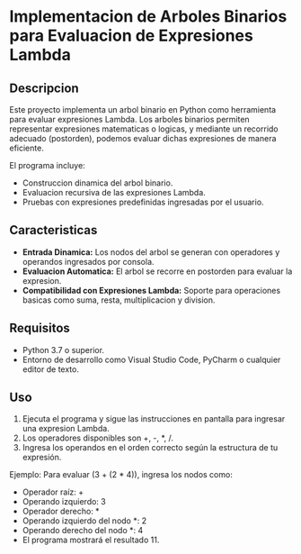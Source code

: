 # Implementacion de Arboles Binarios para Evaluacion de Expresiones Lambda

## Descripcion
Este proyecto implementa un arbol binario en Python como herramienta para evaluar expresiones Lambda. Los arboles binarios permiten representar expresiones matematicas o logicas, y mediante un recorrido adecuado (postorden), podemos evaluar dichas expresiones de manera eficiente.

El programa incluye:
- Construccion dinamica del arbol binario.
- Evaluacion recursiva de las expresiones Lambda.
- Pruebas con expresiones predefinidas ingresadas por el usuario.

## Caracteristicas
- **Entrada Dinamica:** Los nodos del arbol se generan con operadores y operandos ingresados por consola.
- **Evaluacion Automatica:** El arbol se recorre en postorden para evaluar la expresion.
- **Compatibilidad con Expresiones Lambda:** Soporte para operaciones basicas como suma, resta, multiplicacion y division.

## Requisitos
- Python 3.7 o superior.
- Entorno de desarrollo como Visual Studio Code, PyCharm o cualquier editor de texto.

## Uso
1. Ejecuta el programa y sigue las instrucciones en pantalla para ingresar una expresion Lambda.
2. Los operadores disponibles son +, -, *, /.
3. Ingresa los operandos en el orden correcto según la estructura de tu expresión.

Ejemplo: Para evaluar (3 + (2 * 4)), ingresa los nodos como:

- Operador raíz: +
- Operando izquierdo: 3
- Operador derecho: *
- Operando izquierdo del nodo *: 2
- Operando derecho del nodo *: 4
- El programa mostrará el resultado 11.
